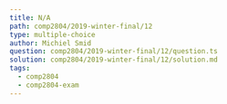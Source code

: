 ```yaml
---
title: N/A
path: comp2804/2019-winter-final/12
type: multiple-choice
author: Michiel Smid
question: comp2804/2019-winter-final/12/question.ts
solution: comp2804/2019-winter-final/12/solution.md
tags:
  - comp2804
  - comp2804-exam
---
```

